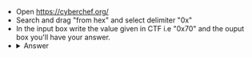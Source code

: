 - Open https://cyberchef.org/ 
- Search and drag "from hex" and select delimiter "0x"
- In the input box write the value given in CTF i.e "0x70" and the ouput box you'll have your answer.
- <details> 
  <summary>Answer</summary>
   A1: p
</details>
